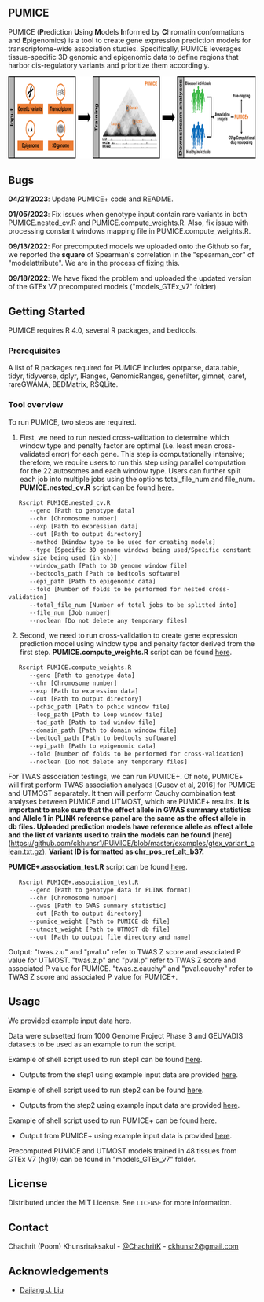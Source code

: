 <!-- ABOUT THE PROJECT -->
## PUMICE

PUMICE (**P**rediction **U**sing **M**odels **I**nformed by **C**hromatin conformations and **E**pigenomics) is a tool to create gene expression prediction models for transcriptome-wide association studies. Specifically, PUMICE leverages tissue-specific 3D genomic and epigenomic data to define regions that harbor cis-regulatory variants and prioritize them accordingly.

<p align="center">
   <img src="https://github.com/ckhunsr1/PUMICE/blob/master/image/PUMICE_overview.png" width="934" height="166.7">
</p>

## Bugs
**04/21/2023**: Update PUMICE+ code and README.

**01/05/2023**: Fix issues when genotype input contain rare variants in both PUMICE.nested_cv.R and PUMICE.compute_weights.R. Also, fix issue with processing constant windows mapping file in PUMICE.compute_weights.R.

**09/13/2022**: For precomputed models we uploaded onto the Github so far, we reported the **square** of Spearman's correlation in the "spearman_cor" of "modelattribute". We are in the process of fixing this.

**09/18/2022**: We have fixed the problem and uploaded the updated version of the GTEx V7 precomputed models ("models_GTEx_v7" folder)

<!-- GETTING STARTED -->
## Getting Started

PUMICE requires R 4.0, several R packages, and bedtools.

### Prerequisites

A list of R packages required for PUMICE includes optparse, data.table, tidyr, tidyverse, dplyr, IRanges, GenomicRanges, genefilter, glmnet, caret, rareGWAMA, BEDMatrix, RSQLite.

### Tool overview

To run PUMICE, two steps are required.
1. First, we need to run nested cross-validation to determine which window type and penalty factor are optimal (i.e. least mean cross-validated error) for each gene. This step is computationally intensive; therefore, we require users to run this step using parallel computation for the 22 autosomes and each window type. Users can further split each job into multiple jobs using the options total_file_num and file_num. **PUMICE.nested_cv.R** script can be found [here](https://github.com/ckhunsr1/PUMICE/blob/master/Model_training/PUMICE.nested_cv.R).
```
   Rscript PUMICE.nested_cv.R
      --geno [Path to genotype data]
      --chr [Chromosome number]
      --exp [Path to expression data]
      --out [Path to output directory]
      --method [Window type to be used for creating models]
      --type [Specific 3D genome windows being used/Specific constant window size being used (in kb)]
      --window_path [Path to 3D genome window file]
      --bedtools_path [Path to bedtools software]
      --epi_path [Path to epigenomic data]
      --fold [Number of folds to be performed for nested cross-validation]
      --total_file_num [Number of total jobs to be splitted into]
      --file_num [Job number]
      --noclean [Do not delete any temporary files]
   ```
2. Second, we need to run cross-validation to create gene expression prediction model using window type and penalty factor derived from the first step. **PUMICE.compute_weights.R** script can be found [here](https://github.com/ckhunsr1/PUMICE/blob/master/Model_training/PUMICE.compute_weights.R).
```
   Rscript PUMICE.compute_weights.R
      --geno [Path to genotype data]
      --chr [Chromosome number]
      --exp [Path to expression data]
      --out [Path to output directory]
      --pchic_path [Path to pchic window file]
      --loop_path [Path to loop window file]
      --tad_path [Path to tad window file]
      --domain_path [Path to domain window file]
      --bedtool_path [Path to bedtools software]
      --epi_path [Path to epigenomic data]
      --fold [Number of folds to be performed for cross-validation]
      --noclean [Do not delete any temporary files]
   ```

For TWAS association testings, we can run PUMICE+. Of note, PUMICE+ will first perform TWAS association analyses [Gusev et al, 2016] for PUMICE and UTMOST separately. It then will perform Cauchy combination test analyses between PUMICE and UTMOST, which are PUMICE+ results. **It is important to make sure that the effect allele in GWAS summary statistics and Allele 1 in PLINK reference panel are the same as the effect allele in db files. Uploaded prediction models have reference allele as effect allele and the list of variants used to train the models can be found** [here] (https://github.com/ckhunsr1/PUMICE/blob/master/examples/gtex_variant_clean.txt.gz). **Variant ID is formatted as chr_pos_ref_alt_b37.** 

**PUMICE+.association_test.R** script can be found [here](https://github.com/ckhunsr1/PUMICE/blob/master/Association_test/PUMICE%2B.association_test.R).
```
   Rscript PUMICE+.association_test.R
      --geno [Path to genotype data in PLINK format]
      --chr [Chromosome number]
      --gwas [Path to GWAS summary statistic]
      --out [Path to output directory]
      --pumice_weight [Path to PUMICE db file]
      --utmost_weight [Path to UTMOST db file]
      --out [Path to output file directory and name]
   ```
Output: "twas.z.u" and "pval.u" refer to TWAS Z score and associated P value for UTMOST. "twas.z.p" and "pval.p" refer to TWAS Z score and associated P value for PUMICE. "twas.z.cauchy" and "pval.cauchy" refer to TWAS Z score and associated P value for PUMICE+.

<!-- USAGE EXAMPLES -->
## Usage

We provided example input data [here](https://github.com/ckhunsr1/PUMICE/blob/master/examples/example_input.zip). 

Data were subsetted from 1000 Genome Project Phase 3 and GEUVADIS datasets to be used as an example to run the script.

Example of shell script used to run step1  can be found [here](https://github.com/ckhunsr1/PUMICE/blob/master/examples/running_nested_cv.sh).
* Outputs from the step1 using example input data are provided [here](https://github.com/ckhunsr1/PUMICE/blob/master/examples/example_output_nestedcv.zip).

Example of shell script used to run step2 can be found [here](https://github.com/ckhunsr1/PUMICE/blob/master/examples/running_compute_weights.sh).
* Outputs from the step2 using example input data are provided [here](https://github.com/ckhunsr1/PUMICE/blob/master/examples/example_output_weights.zip).

Example of shell script used to run PUMICE+ can be found [here](https://github.com/ckhunsr1/PUMICE/blob/master/examples/running_pumice+.sh).
* Output from PUMICE+ using example input data is provided [here](https://github.com/ckhunsr1/PUMICE/blob/master/examples/pumice%2B_output_chr22.txt).

Precomputed PUMICE and UTMOST models trained in 48 tissues from GTEx V7 (hg19) can be found in "models_GTEx_v7" folder.

<!-- LICENSE -->
## License

Distributed under the MIT License. See `LICENSE` for more information.



<!-- CONTACT -->
## Contact

Chachrit (Poom) Khunsriraksakul - [@ChachritK](https://twitter.com/ChachritK) - ckhunsr2@gmail.com



<!-- ACKNOWLEDGEMENTS -->
## Acknowledgements
* [Dajiang J. Liu](https://dajiangliu.blog/)

